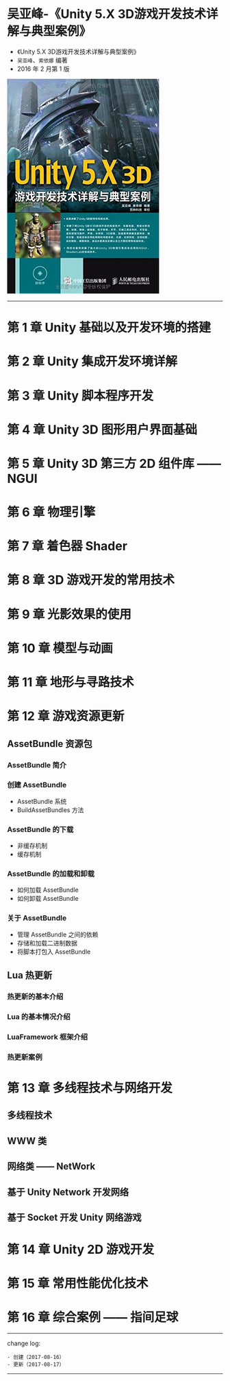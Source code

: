 # 吴亚峰-《Unity 5.X 3D游戏开发技术详解与典型案例》

* 《Unity 5.X 3D游戏开发技术详解与典型案例》
* `吴亚峰`、`索依娜` 编著
* 2016 年 2 月第 1 版

![](media/15028989866769.jpg)

-------

# 第 1 章 Unity 基础以及开发环境的搭建

# 第 2 章 Unity 集成开发环境详解

# 第 3 章 Unity 脚本程序开发

# 第 4 章 Unity 3D 图形用户界面基础

# 第 5 章 Unity 3D 第三方 2D 组件库 —— NGUI

# 第 6 章 物理引擎

# 第 7 章 着色器 Shader

# 第 8 章 3D 游戏开发的常用技术

# 第 9 章 光影效果的使用

# 第 10 章 模型与动画

# 第 11 章 地形与寻路技术

# 第 12 章 游戏资源更新

## AssetBundle 资源包

### AssetBundle 简介
### 创建 AssetBundle

* AssetBundle 系统
* BuildAssetBundles 方法

### AssetBundle 的下载

* 非缓存机制
* 缓存机制

### AssetBundle 的加载和卸载

* 如何加载 AssetBundle
* 如何卸载 AssetBundle

### 关于 AssetBundle

* 管理 AssetBundle 之间的依赖
* 存储和加载二进制数据
* 将脚本打包入 AssetBundle

## Lua 热更新

### 热更新的基本介绍
### Lua 的基本情况介绍
### LuaFramework 框架介绍
### 热更新案例

# 第 13 章 多线程技术与网络开发

## 多线程技术
## WWW 类
## 网络类 —— NetWork
## 基于 Unity Network 开发网络
## 基于 Socket 开发 Unity 网络游戏

# 第 14 章 Unity 2D 游戏开发

# 第 15 章 常用性能优化技术

# 第 16 章 综合案例 —— 指间足球

---

change log: 

	- 创建（2017-08-16）
	- 更新（2017-08-17）

---


